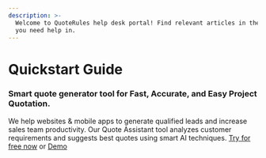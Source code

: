 ```yaml
---
description: >-
  Welcome to QuoteRules help desk portal! Find relevant articles in the areas
  you need help in.
---
```


# Quickstart Guide

### Smart quote generator tool for Fast, Accurate, and Easy Project Quotation.

We help websites & mobile apps to generate qualified leads and increase sales team productivity. Our Quote Assistant tool analyzes customer requirements and suggests best quotes using smart AI techniques. [Try for free now](https://www.quoterules.com/register) or [Demo](https://www.quoterules.com/demo)

